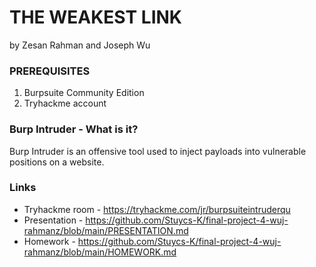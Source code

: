 # THE WEAKEST LINK
by Zesan Rahman and Joseph Wu

### PREREQUISITES
1. Burpsuite Community Edition
2. Tryhackme account  

### Burp Intruder - What is it?
Burp Intruder is an offensive tool used to inject payloads into vulnerable positions on a website. 

### Links 
* Tryhackme room - https://tryhackme.com/jr/burpsuiteintruderqu
* Presentation - https://github.com/Stuycs-K/final-project-4-wuj-rahmanz/blob/main/PRESENTATION.md
* Homework - https://github.com/Stuycs-K/final-project-4-wuj-rahmanz/blob/main/HOMEWORK.md 